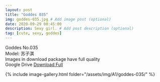```yaml
---
layout: post
title: "Goddes 035"
img: goddes-035.jpg # Add image post (optional)
date: 2020-09-29 08:45:00
description: Sexy girl. # Add post description (optional)
tag: [cute, sexy, goddes]
---
```

Goddes No.035  
Model: 苏子淇                   
Images in download package have full quality                    
Google Drive [Download Full](http://gestyy.com/eeC8G4)

{% include image-gallery.html folder="/assets/img/A1/goddes-035/" %}
